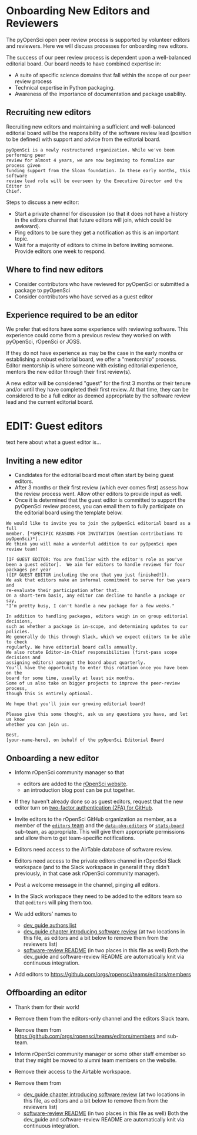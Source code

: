 # Onboarding New Editors and Reviewers

The pyOpenSci open peer review process is supported by volunteer editors and reviewers. Here we will discuss processes for onboarding new editors.

The success of our peer review process is dependent upon a 
well-balanced editorial board. Our board needs to have combined expertise in:

* A suite of specific science domains that fall within the scope of our peer review process
* Technical expertise in Python packaging.
* Awareness of the importance of documentation and package usability. 

## Recruiting new editors

Recruiting new editors and maintaining a sufficient and well-balanced editorial 
board will be the responsibility of the software review lead (position to be 
defined) with support and advice from the editorial board. 

```{note}
pyOpenSci is a newly restructured organization. While we've been performing peer 
review for almost 4 years, we are now beginning to formalize our process given
funding support from the Sloan foundation. In these early months, this software 
review lead role will be overseen by the Executive Director and the Editor in 
Chief. 
```

Steps to discuss a new editor:

* Start a private channel for discussion (so that it does not have a history in 
the editors channel that future editors will join, which could be awkward).
* Ping editors to be sure they get a notification as this is an important topic.
* Wait for a majority of editors to chime in before inviting someone. Provide 
editors one week to respond.

## Where to find new editors

* Consider contributors who have reviewed for pyOpenSci or submitted a package 
to pyOpenSci
* Consider contributors who have served as a guest editor


## Experience required to be an editor 

We prefer that editors have some experience with reviewing software. This experience
could come from a previous review they worked on with pyOpenSci, rOpenSci or JOSS. 

If they do not have experience as may be the case in the early months or establishing 
a robust editorial board, we  offer a "mentorship" process. Editor mentorship 
is where someone with existing editorial experience, mentors the new editor 
through their first review(s).

A new editor will be considered "guest" for the first 3 months or their tenure 
and/or until they have completed their first review. At that time, they can be 
considered to be a full editor as deemed appropriate by the software review lead
and the current editorial board.

# EDIT: Guest editors

<TODO >text here about what a guest editor is... 


## Inviting a new editor
 
* Candidates for the editorial board most often start by being guest editors.
* After 3 months or their first review (which ever comes first) assess how the 
review process went. Allow other editors to provide input as well. 
* Once it is determined that the guest editor is committed to support the pyOpenSci
review process, you can email them to fully participate on the editorial board
using the template below.

```
We would like to invite you to join the pyOpenSci editorial board as a full
member. [*SPECIFIC REASONS FOR INVITATION (mention contributions TO pyOpenSci)*]. 
We think you will make a wonderful addition to our pyOpenSci open review team!

[IF GUEST EDITOR: You are familiar with the editor's role as you've been a guest editor].  We aim for editors to handle reviews for four packages per year 
([IF GUEST EDITOR including the one that you just finished!]).  
We ask that editors make an informal commitment to serve for two years and 
re-evaluate their participation after that.  
On a short-term basis, any editor can decline to handle a package or say, 
"I'm pretty busy, I can't handle a new package for a few weeks."

In addition to handling packages, editors weigh in on group editorial decisions, 
such as whether a package is in-scope, and determining updates to our policies. 
We generally do this through Slack, which we expect editors to be able to check 
regularly. We have editorial board calls annually.  
We also rotate Editor-in-Chief responsibilities (first-pass scope decisions and 
assigning editors) amongst the board about quarterly. 
You'll have the opportunity to enter this rotation once you have been on the 
board for some time, usually at least six months. 
Some of us also take on bigger projects to improve the peer-review process, 
though this is entirely optional. 

We hope that you'll join our growing editorial board!

Please give this some thought, ask us any questions you have, and let us know 
whether you can join us.

Best,
[your-name-here], on behalf of the pyOpenSci Editorial Board
``` 

## Onboarding a new editor

* Inform rOpenSci community manager so that
    * editors are added to the [rOpenSci website](https://github.com/ropensci/roweb3/#team-member).
    * an introduction blog post can be put together.

* If they haven't already done so as guest editors, request that the new editor turn on [two-factor authentication (2FA) for GitHub](https://docs.github.com/en/authentication/securing-your-account-with-two-factor-authentication-2fa).

* Invite editors to the rOpenSci GitHub organization as member, as a member of the [`editors` team](https://github.com/orgs/ropensci/teams/editors) and the [`data-pkg-editors`](https://github.com/orgs/ropensci/teams/data-pkg-editors) or [`stats-board`](https://github.com/orgs/ropensci/teams/stats-board) sub-team, as appropriate.  This will give them appropriate permissions and allow them to get team-specific notifications. 

* Editors need access to the AirTable database of software review.

* Editors need access to the private editors channel in rOpenSci Slack workspace (and to the Slack workspace in general if they didn't previously, in that case ask rOpenSci community manager).

* Post a welcome message in the channel, pinging all editors.

* In the Slack workspace they need to be added to the editors team so that `@editors` will ping them too.

* We add editors' names to 
    * [dev_guide authors list](https://github.com/ropensci/dev_guide/blob/main/index.Rmd)
    * [dev_guide chapter introducing software review](https://github.com/ropensci/dev_guide/blob/main/softwarereview_intro.Rmd) (at two locations in this file, as editors and a bit below to remove them from the reviewers list)
    * [software-review README](https://github.com/ropensci/software-review/blob/main/README.Rmd) (in two places in this file as well)
Both the dev_guide and software-review README are automatically knit via continuous integration.

* Add editors to https://github.com/orgs/ropensci/teams/editors/members

## Offboarding an editor

* Thank them for their work!

* Remove them from the editors-only channel and the editors Slack team.

* Remove them from https://github.com/orgs/ropensci/teams/editors/members and sub-team.

* Inform rOpenSci community manager or some other staff emember so that they might be moved to alumni team members on the website.

* Remove their access to the Airtable workspace.

* Remove them from
    * [dev_guide chapter introducing software review](https://github.com/ropensci/dev_guide/blob/main/softwarereview_intro.Rmd) (at two locations in this file, as editors and a bit below to remove them from the reviewers list)
    * [software-review README](https://github.com/ropensci/software-review/blob/main/README.Rmd) (in two places in this file as well)
Both the dev_guide and software-review README are automatically knit via continuous integration.

